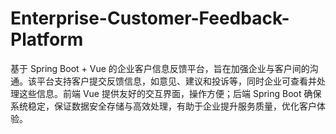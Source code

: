 # Enterprise-Customer-Feedback-Platform
基于 Spring Boot + Vue 的企业客户信息反馈平台，旨在加强企业与客户间的沟通。该平台支持客户提交反馈信息，如意见、建议和投诉等，同时企业可查看并处理这些信息。前端 Vue 提供友好的交互界面，操作方便；后端 Spring Boot 确保系统稳定，保证数据安全存储与高效处理，有助于企业提升服务质量，优化客户体验。
